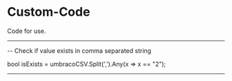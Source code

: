 # Custom-Code
Code for use.


----------------------------------------------------------------------
-- Check if value exists in comma separated string


bool isExists = umbracoCSV.Split(',').Any(x => x == "2");


----------------------------------------------------------------------
